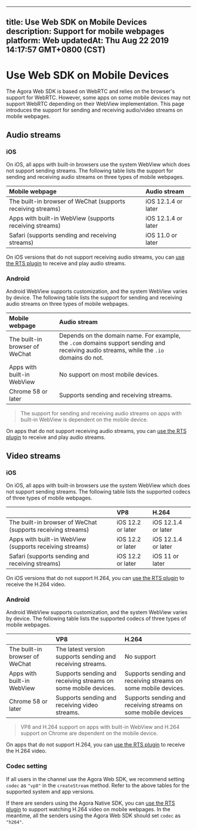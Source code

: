 
---
title: Use Web SDK on Mobile Devices
description: Support for mobile webpages
platform: Web
updatedAt: Thu Aug 22 2019 14:17:57 GMT+0800 (CST)
---
# Use Web SDK on Mobile Devices
The Agora Web SDK is based on WebRTC and relies on the browser's support for WebRTC. However, some apps on some mobile devices may not support WebRTC depending on their WebView implementation. This page introduces the support for sending and receiving audio/video streams on mobile webpages.

## Audio streams

### iOS

On iOS, all apps with built-in browsers use the system WebView which does not support sending streams. The following table lists the support for sending and receiving audio streams on three types of mobile webpages.

| Mobile webpage                                              | Audio stream        |
| :---------------------------------------------------------- | :------------------ |
| The built-in browser of WeChat (supports receiving streams) | iOS 12.1.4 or later |
| Apps with built-in WebView (supports receiving streams)     | iOS 12.1.4 or later |
| Safari (supports sending and receiving streams)             | iOS 11.0 or later   |

On iOS versions that do not support receiving audio streams, you can [use the RTS plugin](https://docs-preview.agoralab.co/en/Interactive%20Broadcast/web_in_app?platform=Web) to receive and play audio streams.

### Android

Android WebView supports customization, and the system WebView varies by device. The following table lists the support for sending and receiving audio streams on three types of mobile webpages.

| Mobile webpage                 | Audio stream                                                 |
| :----------------------------- | :----------------------------------------------------------- |
| The built-in browser of WeChat | Depends on the domain name. For example, the `.com` domains support sending and receiving audio streams, while the `.io` domains do not. |
| Apps with built-in WebView     | No support on most mobile devices.                           |
| Chrome 58 or later             | Supports sending and receiving streams.                      |

> The support for sending and receiving audio streams on apps with built-in WebView is dependent on the mobile device.

On apps that do not support receiving audio streams, you can [use the RTS plugin](https://docs-preview.agoralab.co/en/Interactive%20Broadcast/web_in_app?platform=Web) to receive and play audio streams.

## Video streams

### iOS

On iOS, all apps with built-in browsers use the system WebView which does not support sending streams. The following table lists the supported codecs of three types of mobile webpages.

|                                                             | VP8               | H.264               |
| :---------------------------------------------------------- | :---------------- | :------------------ |
| The built-in browser of WeChat (supports receiving streams) | iOS 12.2 or later | iOS 12.1.4 or later |
| Apps with built-in WebView (supports receiving streams)     | iOS 12.2 or later | iOS 12.1.4 or later |
| Safari (supports sending and receiving streams)             | iOS 12.2 or later | iOS 11 or later     |

On iOS versions that do not support H.264, you can [use the RTS plugin](https://docs-preview.agoralab.co/en/Interactive%20Broadcast/web_in_app?platform=Web) to receive the H.264 video.

### Android

Android WebView supports customization, and the system WebView varies by device. The following table lists the supported codecs of three types of mobile webpages.

|                                | VP8                                                          | H.264                                                        |
| :----------------------------- | :----------------------------------------------------------- | :----------------------------------------------------------- |
| The built-in browser of WeChat | The latest version supports sending and receiving streams.   | No support                                                   |
| Apps with built-in WebView     | Supports sending and receiving streams on some mobile devices. | Supports sending and receiving streams on some mobile devices. |
| Chrome 58 or later             | Supports sending and receiving video streams.                | Supports sending and receiving streams on some mobile devices |

> VP8 and H.264 support on apps with built-in WebView and H.264 support on Chrome are dependent on the mobile device.

On apps that do not support H.264, you can [use the RTS plugin](https://docs-preview.agoralab.co/en/Interactive%20Broadcast/web_in_app?platform=Web) to receive the H.264 video.

### Codec setting

If all users in the channel use the Agora Web SDK, we recommend setting `codec` as `"vp8"` in the `createStream` method. Refer to the above tables for the supported system and app versions.

If there are senders using the Agora Native SDK, you can [use the RTS plugin](https://docs-preview.agoralab.co/en/Interactive%20Broadcast/web_in_app?platform=Web) to support watching H.264 video on mobile webpages. In the meantime, all the senders using the Agora Web SDK should set `codec` as `"h264"`.

